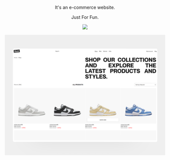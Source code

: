 <p align="center">It's an e-commerce website.</p>
<p align="center">Just For Fun.</p>
<p align="center">
  <a href="#">
    <img src="https://skillicons.dev/icons?i=react,css,git,github,postman,mysql,laravel," />
  </a>
</p>

![preview img](/preview.png)
